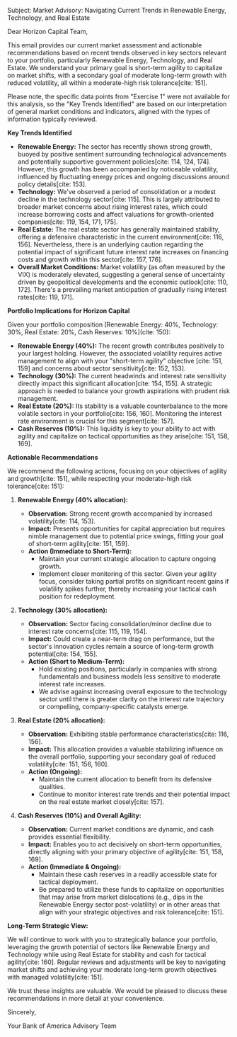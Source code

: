 Subject: Market Advisory: Navigating Current Trends in Renewable Energy, Technology, and Real Estate

Dear Horizon Capital Team,

This email provides our current market assessment and actionable recommendations based on recent trends observed in key sectors relevant to your portfolio, particularly Renewable Energy, Technology, and Real Estate. We understand your primary goal is short-term agility to capitalize on market shifts, with a secondary goal of moderate long-term growth with reduced volatility, all within a moderate-high risk tolerance[cite: 151].

Please note, the specific data points from "Exercise 1" were not available for this analysis, so the "Key Trends Identified" are based on our interpretation of general market conditions and indicators, aligned with the types of information typically reviewed.

**Key Trends Identified**

* **Renewable Energy:** The sector has recently shown strong growth, buoyed by positive sentiment surrounding technological advancements and potentially supportive government policies[cite: 114, 124, 174]. However, this growth has been accompanied by noticeable volatility, influenced by fluctuating energy prices and ongoing discussions around policy details[cite: 153].
* **Technology:** We've observed a period of consolidation or a modest decline in the technology sector[cite: 115]. This is largely attributed to broader market concerns about rising interest rates, which could increase borrowing costs and affect valuations for growth-oriented companies[cite: 119, 154, 171, 175].
* **Real Estate:** The real estate sector has generally maintained stability, offering a defensive characteristic in the current environment[cite: 116, 156]. Nevertheless, there is an underlying caution regarding the potential impact of significant future interest rate increases on financing costs and growth within this sector[cite: 157, 176].
* **Overall Market Conditions:** Market volatility (as often measured by the VIX) is moderately elevated, suggesting a general sense of uncertainty driven by geopolitical developments and the economic outlook[cite: 110, 172]. There's a prevailing market anticipation of gradually rising interest rates[cite: 119, 171].

**Portfolio Implications for Horizon Capital**

Given your portfolio composition [Renewable Energy: 40%, Technology: 30%, Real Estate: 20%, Cash Reserves: 10%](cite: 150):

* **Renewable Energy (40%):** The recent growth contributes positively to your largest holding. However, the associated volatility requires active management to align with your "short-term agility" objective [cite: 151, 159] and concerns about sector sensitivity[cite: 152, 153].
* **Technology (30%):** The current headwinds and interest rate sensitivity directly impact this significant allocation[cite: 154, 155]. A strategic approach is needed to balance your growth aspirations with prudent risk management.
* **Real Estate (20%):** Its stability is a valuable counterbalance to the more volatile sectors in your portfolio[cite: 156, 160]. Monitoring the interest rate environment is crucial for this segment[cite: 157].
* **Cash Reserves (10%):** This liquidity is key to your ability to act with agility and capitalize on tactical opportunities as they arise[cite: 151, 158, 169].

**Actionable Recommendations**

We recommend the following actions, focusing on your objectives of agility and growth[cite: 151], while respecting your moderate-high risk tolerance[cite: 151]:

1. **Renewable Energy (40% allocation):**
    * **Observation:** Strong recent growth accompanied by increased volatility[cite: 114, 153].
    * **Impact:** Presents opportunities for capital appreciation but requires nimble management due to potential price swings, fitting your goal of short-term agility[cite: 151, 159].
    * **Action (Immediate to Short-Term):**
        * Maintain your current strategic allocation to capture ongoing growth.
        * Implement closer monitoring of this sector. Given your agility focus, consider taking partial profits on significant recent gains if volatility spikes further, thereby increasing your tactical cash position for redeployment.

2. **Technology (30% allocation):**
    * **Observation:** Sector facing consolidation/minor decline due to interest rate concerns[cite: 115, 119, 154].
    * **Impact:** Could create a near-term drag on performance, but the sector's innovation cycles remain a source of long-term growth potential[cite: 154, 155].
    * **Action (Short to Medium-Term):**
        * Hold existing positions, particularly in companies with strong fundamentals and business models less sensitive to moderate interest rate increases.
        * We advise against increasing overall exposure to the technology sector until there is greater clarity on the interest rate trajectory or compelling, company-specific catalysts emerge.

3. **Real Estate (20% allocation):**
    * **Observation:** Exhibiting stable performance characteristics[cite: 116, 156].
    * **Impact:** This allocation provides a valuable stabilizing influence on the overall portfolio, supporting your secondary goal of reduced volatility[cite: 151, 156, 160].
    * **Action (Ongoing):**
        * Maintain the current allocation to benefit from its defensive qualities.
        * Continue to monitor interest rate trends and their potential impact on the real estate market closely[cite: 157].

4. **Cash Reserves (10%) and Overall Agility:**
    * **Observation:** Current market conditions are dynamic, and cash provides essential flexibility.
    * **Impact:** Enables you to act decisively on short-term opportunities, directly aligning with your primary objective of agility[cite: 151, 158, 169].
    * **Action (Immediate & Ongoing):**
        * Maintain these cash reserves in a readily accessible state for tactical deployment.
        * Be prepared to utilize these funds to capitalize on opportunities that may arise from market dislocations (e.g., dips in the Renewable Energy sector post-volatility) or in other areas that align with your strategic objectives and risk tolerance[cite: 151].

**Long-Term Strategic View:**

We will continue to work with you to strategically balance your portfolio, leveraging the growth potential of sectors like Renewable Energy and Technology while using Real Estate for stability and cash for tactical agility[cite: 160]. Regular reviews and adjustments will be key to navigating market shifts and achieving your moderate long-term growth objectives with managed volatility[cite: 151].

We trust these insights are valuable. We would be pleased to discuss these recommendations in more detail at your convenience.

Sincerely,

Your Bank of America Advisory Team
